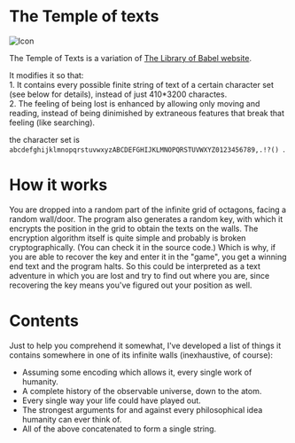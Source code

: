 # The Temple of texts

![Icon](icon.svg)

The Temple of Texts is a variation of [The Library of Babel website](https://en.wikipedia.org/wiki/The_Library_of_Babel_(website)).

It modifies it so that:   
    1. It contains every possible finite string of text of a certain character set (see below for details), instead of just 410*3200 charactes.   
    2. The feeling of being lost is enhanced by allowing only moving and reading, instead of being dinimished by extraneous features that break that feeling (like searching).   

the character set is `abcdefghijklmnopqrstuvwxyzABCDEFGHIJKLMNOPQRSTUVWXYZ0123456789,.!?() `.

# How it works

You are dropped into a random part of the infinite grid of octagons, facing a random wall/door. 
The program also generates a random key, with which it encrypts the position in the grid to obtain the texts on the walls.
The encryption algorithm itself is quite simple and probably is broken cryptographically. (You can check it in the source code.)
Which is why, if you are able to recover the key and enter it in the "game", you get a winning end text and the program halts.
So this could be interpreted as a text adventure in which you are lost and try to find out where you are, 
since recovering the key means you've figured out your position as well.

# Contents

Just to help you comprehend it somewhat, I've developed a list of things it contains somewhere in one of its infinite walls (inexhaustive, of course):

- Assuming some encoding which allows it, every single work of humanity.
- A complete history of the observable universe, down to the atom.
- Every single way your life could have played out.
- The strongest arguments for and against every philosophical idea humanity can ever think of.
- All of the above concatenated to form a single string.

